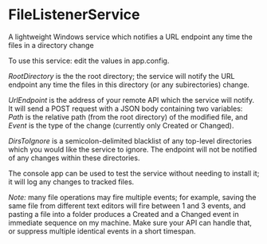 # FileListenerService
A lightweight Windows service which notifies a URL endpoint any time the files in a directory change

To use this service: edit the values in app.config. 

*RootDirectory* is the the root directory; the service will notify the URL endpoint any time the files in this directory (or any subirectories) change.

*UrlEndpoint* is the address of your remote API which the service will notify. It will send a POST request with a JSON body containing two variables: *Path* is the relative path (from the root directory) of the modified file, and *Event* is the type of the change (currently only Created or Changed).

*DirsToIgnore* is a semicolon-delimited blacklist of any top-level directories which you would like the service to ignore. The endpoint will not be notified of any changes within these directories.

The console app can be used to test the service without needing to install it; it will log any changes to tracked files.

*Note:* many file operations may fire multiple events; for example, saving the same file from different text editors will fire between 1 and 3 events, and pasting a file into a folder produces a Created and a Changed event in immediate sequence on my machine. Make sure your API can handle that, or suppress multiple identical events in a short timespan.
